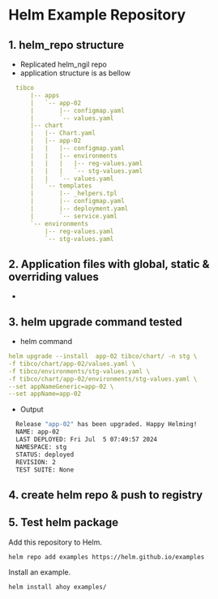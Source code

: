 # Helm Example Repository
## 1. helm_repo structure
  * Replicated helm_ngil repo
  * application structure is as bellow
  ````yaml
    tibco
        |-- apps
        |   `-- app-02
        |       |-- configmap.yaml
        |       `-- values.yaml
        |-- chart
        |   |-- Chart.yaml
        |   |-- app-02
        |   |   |-- configmap.yaml
        |   |   |-- environments
        |   |   |   |-- reg-values.yaml
        |   |   |   `-- stg-values.yaml
        |   |   `-- values.yaml
        |   `-- templates
        |       |-- _helpers.tpl
        |       |-- configmap.yaml
        |       |-- deployment.yaml
        |       `-- service.yaml
        `-- environments
            |-- reg-values.yaml
            `-- stg-values.yaml

  ````
## 2. Application files with global, static & overriding values
  * 

## 3. helm upgrade command tested
  * helm command 
  ````yaml
  helm upgrade --install  app-02 tibco/chart/ -n stg \
  -f tibco/chart/app-02/values.yaml \
  -f tibco/environments/stg-values.yaml \
  -f tibco/chart/app-02/environments/stg-values.yaml \
  --set appNameGeneric=app-02 \
  --set appName=app-02

  ````
  * Output
  ````bash
    Release "app-02" has been upgraded. Happy Helming!
    NAME: app-02
    LAST DEPLOYED: Fri Jul  5 07:49:57 2024
    NAMESPACE: stg
    STATUS: deployed
    REVISION: 2
    TEST SUITE: None
  ````
## 4. create helm repo & push to registry

## 5. Test helm package 

Add this repository to Helm.

```
helm repo add examples https://helm.github.io/examples
```

Install an example.

```
helm install ahoy examples/
```
